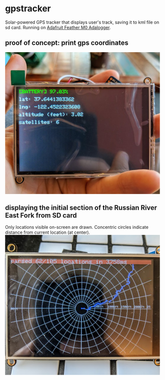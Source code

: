 # gpstracker
Solar-powered GPS tracker that displays user's track, saving it to kml file on sd card. Running on [Adafruit Feather M0 Adalogger](https://www.adafruit.com/product/2796).

## proof of concept: print gps coordinates
![an image examplar](./examples/proofofconcept1.jpg)

## displaying the initial section of the Russian River East Fork from SD card
Only locations visible on-screen are drawn. Concentric circles indicate distance from current location (at center).
![an image examplar](./examples/proofofconcept2.jpg)

